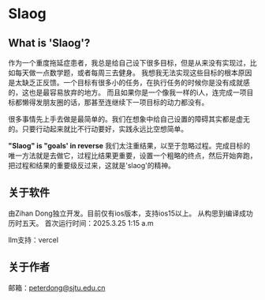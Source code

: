 # Slaog

## What is 'Slaog'?

作为一个重度拖延症患者，我总是给自己设下很多目标，但是从来没有实现过，比如每天做一点数学题，或者每周三去健身。
我想我无法实现这些目标的根本原因是太缺乏正反馈。一个目标有很多小的任务，在执行任务的时候你是没有成就感的，这也是最容易放弃的地方。
而且如果你是一个像我一样的i人，连完成一项目标都懒得发朋友圈的话，那甚至连继续下一项目标的动力都没有。

很多事情先上手去做是最简单的。我们在想象中给自己设置的障碍其实都是虚无的。只要行动起来就比不行动要好，实践永远比空想简单。

**"Slaog" is "goals' in reverse**
我们太注重结果，以至于忽略过程。完成目标的唯一方法就是去做它，过程比结果更重要，设置一个粗略的终点，然后开始奔跑，把过程和结果的重要级反过来，这就是'slaog'的精神。

## 关于软件

由Zihan Dong独立开发。目前仅有ios版本，支持ios15以上。
从构思到编译成功历时五天。
首次运行时间：2025.3.25 1:15 a.m

llm支持：vercel

## 关于作者

邮箱：peterdong@sjtu.edu.cn

